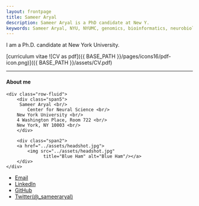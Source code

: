 ```yaml
---
layout: frontpage
title: Sameer Aryal
description: Sameer Aryal is a PhD candidate at New Y. 
keywords: Sameer Aryal, NYU, NYUMC, genomics, bioinformatics, neurobiology, fragile X syndrome, learning, memory, protein synthesis, mRNA translation, ribosome profiling, RNA-seq
---
```


I am a Ph.D. candidate at New York University. 

[curriculum vitae ![CV as pdf]({{ BASE_PATH }}/pages/icons16/pdf-icon.png)]({{ BASE_PATH }}/assets/CV.pdf)<br/>


---


<div class="container">
<h4><a name="contact"></a>About me</h4>

    <div class="row-fluid">
        <div class="span5">
	     Sameer Aryal <br/>
            Center for Neural Science <br/>
	    New York University <br/>
	    4 Washington Place, Room 722 <br/>
	    New York, NY 10003 <br/>
        </div>

        <div class="span2">
        <a href="../assets/headshot.jpg">
            <img src="../assets/headshot.jpg"
                  title="Blue Ham" alt="Blue Ham"/></a>
        </div>
    </div>
</div>

<div class="navbar">
  <div class="navbar-inner">
      <ul class="nav">
	  <li><a href="mailto:sameer.aryal@gmail.com">Email</a></li>
	  <li><a href="https://www.linkedin.com/in/sameer-aryal-nyu/">LinkedIn</a></li>
          <li><a href="https://github.com/sameer785">GitHub</a></li>
          <li><a href="https://twitter.com/_sameeraryal">Twitter(@_sameeraryal)</a></li>
      </ul>
  </div>
</div>